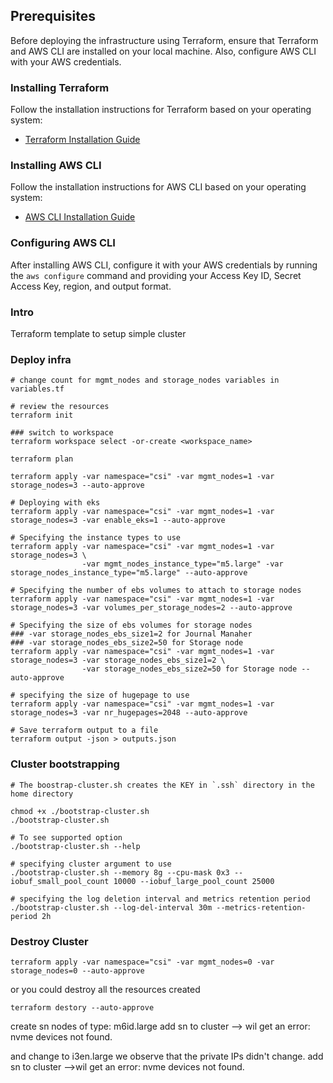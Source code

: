 ## Prerequisites

Before deploying the infrastructure using Terraform, ensure that Terraform and AWS CLI are installed on your local machine. Also, configure AWS CLI with your AWS credentials.

### Installing Terraform

Follow the installation instructions for Terraform based on your operating system:

- [Terraform Installation Guide](https://learn.hashicorp.com/tutorials/terraform/install-cli)

### Installing AWS CLI

Follow the installation instructions for AWS CLI based on your operating system:

- [AWS CLI Installation Guide](https://docs.aws.amazon.com/cli/latest/userguide/install-cliv2.html)

### Configuring AWS CLI

After installing AWS CLI, configure it with your AWS credentials by running the `aws configure` command and providing your Access Key ID, Secret Access Key, region, and output format.

### Intro



Terraform template to setup simple cluster

### Deploy infra

```
# change count for mgmt_nodes and storage_nodes variables in variables.tf

# review the resources
terraform init

### switch to workspace 
terraform workspace select -or-create <workspace_name>

terraform plan

terraform apply -var namespace="csi" -var mgmt_nodes=1 -var storage_nodes=3 --auto-approve

# Deploying with eks
terraform apply -var namespace="csi" -var mgmt_nodes=1 -var storage_nodes=3 -var enable_eks=1 --auto-approve

# Specifying the instance types to use
terraform apply -var namespace="csi" -var mgmt_nodes=1 -var storage_nodes=3 \
                -var mgmt_nodes_instance_type="m5.large" -var storage_nodes_instance_type="m5.large" --auto-approve

# Specifying the number of ebs volumes to attach to storage nodes
terraform apply -var namespace="csi" -var mgmt_nodes=1 -var storage_nodes=3 -var volumes_per_storage_nodes=2 --auto-approve

# Specifying the size of ebs volumes for storage nodes
### -var storage_nodes_ebs_size1=2 for Journal Manaher
### -var storage_nodes_ebs_size2=50 for Storage node
terraform apply -var namespace="csi" -var mgmt_nodes=1 -var storage_nodes=3 -var storage_nodes_ebs_size1=2 \
                -var storage_nodes_ebs_size2=50 for Storage node --auto-approve

# specifying the size of hugepage to use 
terraform apply -var namespace="csi" -var mgmt_nodes=1 -var storage_nodes=3 -var nr_hugepages=2048 --auto-approve

# Save terraform output to a file 
terraform output -json > outputs.json
```


### Cluster bootstrapping

```
# The boostrap-cluster.sh creates the KEY in `.ssh` directory in the home directory

chmod +x ./bootstrap-cluster.sh
./bootstrap-cluster.sh

# To see supported option
./bootstrap-cluster.sh --help

# specifying cluster argument to use
./bootstrap-cluster.sh --memory 8g --cpu-mask 0x3 --iobuf_small_pool_count 10000 --iobuf_large_pool_count 25000

# specifying the log deletion interval and metrics retention period
./bootstrap-cluster.sh --log-del-interval 30m --metrics-retention-period 2h
```
### Destroy Cluster
```
terraform apply -var namespace="csi" -var mgmt_nodes=0 -var storage_nodes=0 --auto-approve
```

or you could destroy all the resources created
```
terraform destory --auto-approve
```


create sn nodes of type: m6id.large
add sn to cluster --> wil get an error: nvme devices not found.

and change to i3en.large
we observe that the private IPs didn't change.
add sn to cluster  -->wil get an error: nvme devices not found.
